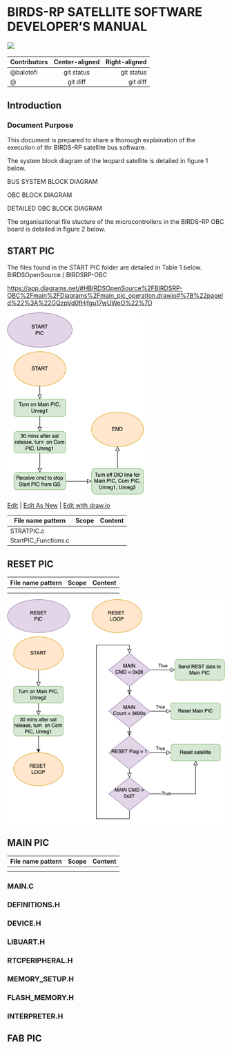 
# BIRDS-RP SATELLITE SOFTWARE DEVELOPER’S MANUAL 

![](https://birds-x.birds-project.com/wp-content/uploads/2023/01/logo_aboutus-1024x393.png)


| Contributors | Center-aligned | Right-aligned |
| :---         |     :---:      |          ---: |
| @balotofi   | git status     | git status    |
| @     | git diff       | git diff      |

## Introduction 
 
### Document Purpose 
This document is prepared to share a thorough explaination of the execution of thr BIRDS-RP satellite bus software. 

 
The system block diagram of the leopard satellite is detailed in figure 1 below. 
 
BUS SYSTEM BLOCK DIAGRAM
  
OBC BLOCK DIAGRAM
 
DETAILED OBC BLOCK DIAGRAM
 
The organisational file stucture of the microcontrollers in the BIRDS-RP OBC board is detailed in  figure 2 below. 
 


## START PIC

The files found in the START PIC folder are detailed in Table 1 below. 
BIRDSOpenSource
/
BIRDSRP-OBC

https://app.diagrams.net/#HBIRDSOpenSource%2FBIRDSRP-OBC%2Fmain%2FDiagrams%2Fmain_pic_operation.drawio#%7B%22pageId%22%3A%22GQzpVd0fHjfgu17wUWeO%22%7D

![](Diagrams/obc_pics_operation-START_PIC.png)

<a href="http://jgraph.github.io/drawio-github/edit-diagram.html?repo=birdsrp-obc-github&path=obc_pics_operation-START_PIC.png" target="_blank">Edit</a> | <a href="https://app.diagrams.net/#Uhttps%3A%2F%2Fraw.githubusercontent.com%2FBIRDSOpenSource%2Fdrawio-github%2Fmaster%2Fobc_pics_operation-START_PIC.png" target="_blank">Edit As New</a> | <a href="https://app.diagrams.net/#HBIRDSOpenSource%2FBIRDSRP-OBC%2Fmain%2FDiagrams%2Fobc_pics_operation-START_PIC.png" target="_blank">Edit with draw.io</a>


|  File name pattern   | Scope  |  Content    |
|----------------------|--------|-------------|
| STRATPIC.c |    |    |
|  StartPIC_Functions.c  |    |    |


## RESET PIC 

|  File name pattern   | Scope  |  Content    |
|----|----|----|
|    |    |    |
|    |    |    |


![](Diagrams/obc_pics_operation-RESET_PIC.png)


## MAIN PIC 

|  File name pattern   | Scope  |  Content    |
|----|----|----|
|    |    |    |
|    |    |    |

### MAIN.C 

### DEFINITIONS.H 
 
### DEVICE.H
 
### LIBUART.H 

### RTCPERIPHERAL.H 
 
### MEMORY_SETUP.H 
 
### FLASH_MEMORY.H 
 
### INTERPRETER.H  

## FAB PIC 


